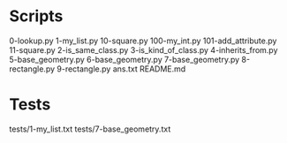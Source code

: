 # Scripts
0-lookup.py
1-my_list.py
10-square.py
100-my_int.py
101-add_attribute.py
11-square.py
2-is_same_class.py
3-is_kind_of_class.py
4-inherits_from.py
5-base_geometry.py
6-base_geometry.py
7-base_geometry.py
8-rectangle.py
9-rectangle.py
ans.txt
README.md

# Tests
tests/1-my_list.txt
tests/7-base_geometry.txt